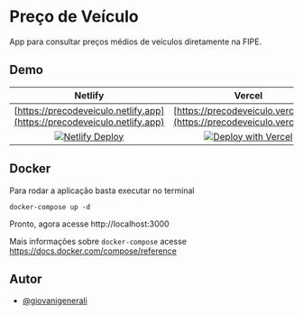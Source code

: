 # Preço de Veículo
App para consultar preços médios de veículos diretamente na FIPE.

## Demo

| **Netlify** | **Vercel** |
|:-----:|:-----:|
| [https://precodeveiculo.netlify.app](https://precodeveiculo.netlify.app) | [https://precodeveiculo.vercel.app](https://precodeveiculo.vercel.app) |
| [![Netlify Deploy](https://www.netlify.com/img/deploy/button.svg)](https://app.netlify.com/start/deploy?repository=https://github.com/giovanigenerali/precodeveiculo) | [![Deploy with Vercel](https://vercel.com/button)](https://vercel.com/import/git?s=https%3A%2F%2Fgithub.com%2Fgiovanigenerali%2Fprecodeveiculo) |



## Docker

Para rodar a aplicação basta executar no terminal

```
docker-compose up -d
```

Pronto, agora acesse http://localhost:3000

Mais informações sobre `docker-compose` acesse
https://docs.docker.com/compose/reference

## Autor

- [@giovanigenerali](https://github.com/giovanigenerali)




